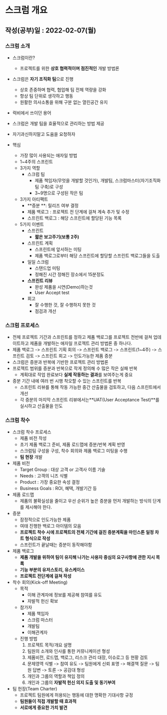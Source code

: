 # 스크럼 개요

## 작성(공부)일 : 2022-02-07(월)

### 스크럼 소개

* 스크럼이란?
  * 프로젝트를 위한 **상호 협력적이며 점진적인** 개발 방법론
* 스크럼은 **자기 조직화 팀**으로 진행
  * 상호 존중하며 협력, 협업해 팀 전체 역량을 강화
  * 항상 팀 단위로 생각하고 행동
  * 원활한 의사소통을 위해 구분 없는 열린공간 유지
* 럭비에서 쓰이던 용어
* 스크럼은 개발 팀을 효율적으로 관리하는 방법 제공
* 자기과신하지말고 도움을 요청하자





* 핵심
  * 가장 많이 사용되는 애자일 방법
  * 1~4주의 스프린트
  * 3가지 역할
    * 스크럼 팀
      * 제품 책임자(무엇을 개발할 것인가), 개발팀, 스크럼마스터(자기조직화팀 구축)로 구성
      * 3~9명으로 구성된 작은 팀
  * 3가지 아티팩트
    * **증분 **: 릴리즈 여부 결정
    * 제품 백로그 : 프로젝트 전 단계에 걸쳐 계속 추가 및 수정
    * 스프린트 백로그 : 해당 스프린트에 할당된 기능 목록
  * 5가지 이벤트
    * 스프린트
      * **짧은 보고주기(보통 2주)**
    * 스프린트 계획
      * 스프린트에 앞서하는 미팅
      * 제품 백로그로부터 해당 스프린트에 할당할 스프린트 백로그들을 도출
    * 일일 스크럼
      * 스탠드업 미팅
      * 정해진 시간 정해진 장소에서 15분정도
    * **스프린트 리뷰**
      * 완성 제품을 시연(Demo)하는것
      * User Accept test
    * 회고
      * 잘 수행한 것, 잘 수행하지 못한 것
      * 점검과 개선







### 스크럼 프로세스

* 전체 프로젝트 기간과 스프린트를 정하고 제품 백로그를 프로젝트 전반에 걸쳐 업데이트하고 제품을 개발하는 애자일 프로젝트 관리 방법론 중 하나다.
* 제품 백로그 -> 스프린트 기획 회의 -> 스프린트 백로그 -> 스프린트(1~4주) -> 스프린트 검토 -> 스프린트 회고 -> 인도가능한 제품 증분
* 스크럼은 증분과 반복에 기반한 프로젝트 관리 방법론
* 프로젝트 범위를 증분과 반복으로 작게 정의해 수 많은 작은 실패 반복
  * 계획대로 작업 완료보다 **실제 작동하는 결과**를 보여주는게 중요
* 증분 기간 내에 여러 번 시행 착오할 수 있는 스프린트를 반복
  * 스프린트 리뷰를 통해 작동 가능한 중간 산출물을 검토하고, 다음 스프린트에서 개선
  * 각 증분의 마지막 스프린트 리뷰에서는**UAT(User Acceptance Test)**를 실시하고 산출물을 인도





### 스크럼 착수

* 스크럼 착수 프로세스
  * 제품 비전 작성
  * 초기 제품 백로그 준비, 제품 로드맵에 증분/반복 계획 반영
  * 스크럼팀 구성을 구성, 착수 회의와 제품 백로그 미팅을 수행
  * **팀 현장** 개발
* 제품 비전
  * Target Group : 대상 고객 or 고객사 이름 기술
  * Needs : 고객의 니즈 식별
  * Product : 가장 중요한 속성 결정
  * Business Goals : ROI, 혜택, 개발기간 등
* 제품 로드맵
  * 제품의 불확실성을 줄이고 우선 순위가 높은 증분을 먼저 개발하는 방식의 단계를 제시해야 한다.
* 증분
  * 잠정적으로 인도가능한 제품
  * 여태 진행한 백로그 아이템의 모음
  * **프로젝트 착수 시에 프로젝트의 전체 기간에 걸친 증분계획을 마인스톤 일정 차트 형식으로 작성**
  * 스프린트가 끝날때는 증분이 동작해야함
* 제품 백로그
  * **제품 개발을 위하여 팀이 유지해 나가는 사용자 중심의 요구사항에 관한 지시 목록**
  * **기능 부분의 유저스토리, 유스케이스**
  * **프로젝트 전단계에 걸쳐 작성**
* 착수 회의(Kick-off Meeting)
  * 목적
    * 이해 관계자에 정보를 제공해 참여를 유도
    * 자발적 헌신 확보
  * 참가자
    * 제품 책임자
    * 스크럼 마스터
    * 개발팀
    * 이해관계자
  * 진행 방법
    1. 프로젝트 목적/개요 설명
    2. 팀원의 소개와 인사를 통한 커뮤니케이션 형성
    3. 제품비전, 로드맵, 백로그, 리스크 관리 대장, 이슈로그 등 현황 검토
    4. 문제영역 식별 -> 참여 유도 -> 팀원에게 신뢰 표명 -> 해결책 질문 -> 팀원 답변 -> 토론 -> 공감대 형성
    5. 개인과 그룹의 역할과 책임 정의
    6. 개인과 그룹의 **자발적 헌신 의지 도출 및 동기부여**
* 팀 헌장(Team Charter)
  * 프로젝트 팀원에게 허용되는 행동에 대한 명확한 기대사항 규정
  * **팀원들이 직접 개발할 때 효과적**
  * **서로에게 중요한 가치 발견**